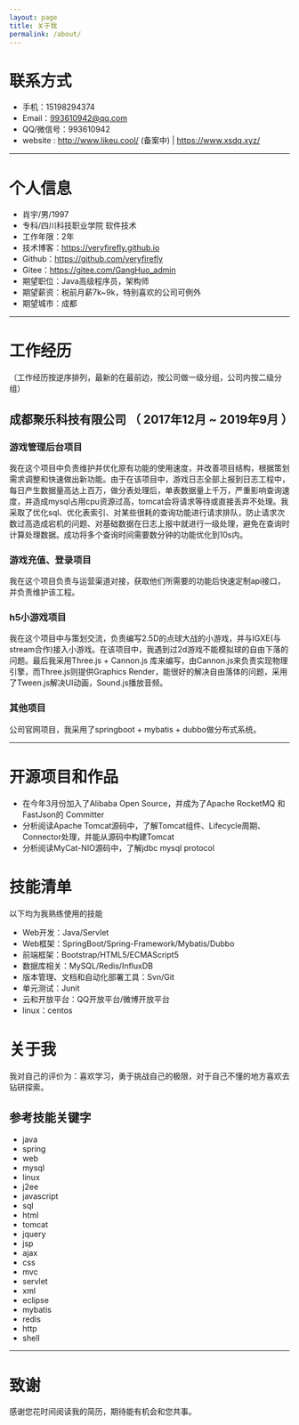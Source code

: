 ```yaml
---
layout: page
title: 关于我
permalink: /about/
---
```


# 联系方式

- 手机：15198294374
- Email：993610942@qq.com
- QQ/微信号：993610942
- website : http://www.likeu.cool/ (备案中) | https://www.xsdq.xyz/

---

# 个人信息

 - 肖宇/男/1997 
 - 专科/四川科技职业学院 软件技术 
 - 工作年限：2年
 - 技术博客：https://veryfirefly.github.io
 - Github：https://github.com/veryfirefly
 - Gitee：https://gitee.com/GangHuo_admin
 - 期望职位：Java高级程序员，架构师
 - 期望薪资：税前月薪7k~9k，特别喜欢的公司可例外
 - 期望城市：成都

---

# 工作经历
（工作经历按逆序排列，最新的在最前边，按公司做一级分组，公司内按二级分组）

## 成都聚乐科技有限公司 （ 2017年12月 ~ 2019年9月 ）

### 游戏管理后台项目 

我在这个项目中负责维护并优化原有功能的使用速度，并改善项目结构，根据策划需求调整和快速做出新功能。由于在该项目中，游戏日志全部上报到日志工程中，每日产生数据量高达上百万，做分表处理后，单表数据量上千万，严重影响查询速度，并造成mysql占用cpu资源过高，tomcat会将请求等待或直接丢弃不处理。我采取了优化sql、优化表索引、对某些很耗的查询功能进行请求排队，防止请求次数过高造成宕机的问题、对基础数据在日志上报中就进行一级处理，避免在查询时计算处理数据。成功将多个查询时间需要数分钟的功能优化到10s内。

### 游戏充值、登录项目 

我在这个项目负责与运营渠道对接，获取他们所需要的功能后快速定制api接口，并负责维护该工程。


### h5小游戏项目

我在这个项目中与策划交流，负责编写2.5D的点球大战的小游戏，并与IGXE(与stream合作)接入小游戏。在该项目中，我遇到过2d游戏不能模拟球的自由下落的问题。最后我采用Three.js + Cannon.js 库来编写，由Cannon.js来负责实现物理引擎，而Three.js则提供Graphics Render，能很好的解决自由落体的问题，采用了Tween.js解决UI动画，Sound.js播放音频。

### 其他项目


公司官网项目，我采用了springboot + mybatis + dubbo做分布式系统。

---

# 开源项目和作品

- 在今年3月份加入了Alibaba Open Source，并成为了Apache RocketMQ 和 FastJson的 Committer
- 分析阅读Apache Tomcat源码中，了解Tomcat组件、Lifecycle周期、Connector处理，并能从源码中构建Tomcat
- 分析阅读MyCat-NIO源码中，了解jdbc mysql protocol

# 技能清单

以下均为我熟练使用的技能

- Web开发：Java/Servlet
- Web框架：SpringBoot/Spring-Framework/Mybatis/Dubbo
- 前端框架：Bootstrap/HTML5/ECMAScript5
- 数据库相关：MySQL/Redis/InfluxDB
- 版本管理、文档和自动化部署工具：Svn/Git
- 单元测试：Junit
- 云和开放平台：QQ开放平台/微博开放平台
- linux：centos

# 关于我

我对自己的评价为：喜欢学习，勇于挑战自己的极限，对于自己不懂的地方喜欢去钻研探索。

## 参考技能关键字

- java
- spring
- web
- mysql
- linux
- j2ee
- javascript
- sql
- html
- tomcat
- jquery
- jsp
- ajax
- css
- mvc
- servlet
- xml
- eclipse
- mybatis
- redis
- http
- shell

---

# 致谢
感谢您花时间阅读我的简历，期待能有机会和您共事。